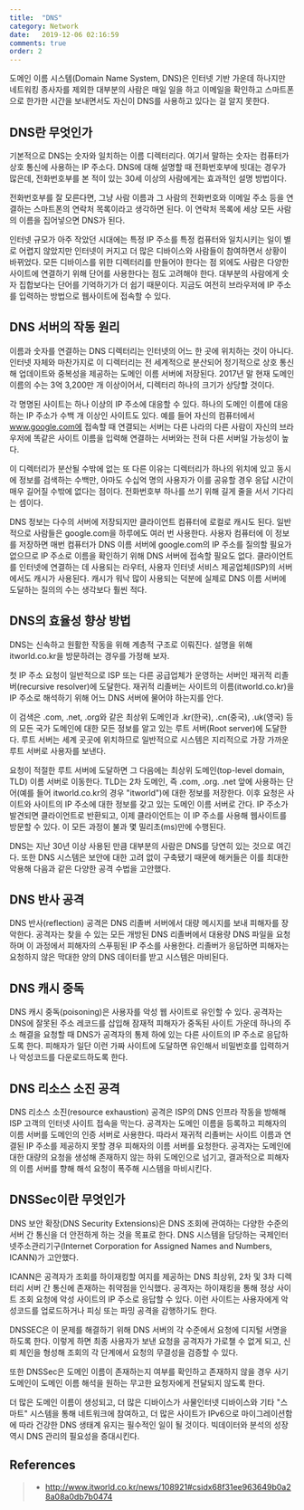 ```yaml
---
title:  "DNS"
category: Network
date:   2019-12-06 02:16:59
comments: true
order: 2
---
```



도메인 이름 시스템(Domain Name System, DNS)은 인터넷 기반 가운데 하나지만 네트워킹 종사자를 제외한 대부분의 사람은 매일 일을 하고 이메일을 확인하고 스마트폰으로 한가한 시간을 보내면서도 자신이 DNS를 사용하고 있다는 걸 알지 못한다.

## DNS란 무엇인가
기본적으로 DNS는 숫자와 일치하는 이름 디렉터리다. 여기서 말하는 숫자는 컴퓨터가 상호 통신에 사용하는 IP 주소다. DNS에 대해 설명할 때 전화번호부에 빗대는 경우가 많은데, 전화번호부를 본 적이 있는 30세 이상의 사람에게는 효과적인 설명 방법이다.

전화번호부를 잘 모른다면, 그냥 사람 이름과 그 사람의 전화번호와 이메일 주소 등을 연결하는 스마트폰의 연락처 목록이라고 생각하면 된다. 이 연락처 목록에 세상 모든 사람의 이름을 집어넣으면 DNS가 된다.

인터넷 규모가 아주 작았던 시대에는 특정 IP 주소를 특정 컴퓨터와 일치시키는 일이 별로 어렵지 않았지만 인터넷이 커지고 더 많은 디바이스와 사람들이 참여하면서 상황이 바뀌었다. 모든 디바이스를 위한 디렉터리를 만들어야 한다는 점 외에도 사람은 다양한 사이트에 연결하기 위해 단어를 사용한다는 점도 고려해야 한다. 대부분의 사람에게 숫자 집합보다는 단어를 기억하기가 더 쉽기 때문이다. 지금도 여전히 브라우저에 IP 주소를 입력하는 방법으로 웹사이트에 접속할 수 있다.

## DNS 서버의 작동 원리
이름과 숫자를 연결하는 DNS 디렉터리는 인터넷의 어느 한 곳에 위치하는 것이 아니다. 인터넷 자체와 마찬가지로 이 디렉터리는 전 세계적으로 분산되어 정기적으로 상호 통신해 업데이트와 중복성을 제공하는 도메인 이름 서버에 저장된다. 2017년 말 현재 도메인 이름의 수는 3억 3,200만 개 이상이어서, 디렉터리 하나의 크기가 상당할 것이다.

각 명명된 사이트는 하나 이상의 IP 주소에 대응할 수 있다. 하나의 도메인 이름에 대응하는 IP 주소가 수백 개 이상인 사이트도 있다. 예를 들어 자신의 컴퓨터에서 www.google.com에 접속할 때 연결되는 서버는 다른 나라의 다른 사람이 자신의 브라우저에 똑같은 사이트 이름을 입력해 연결하는 서버와는 전혀 다른 서버일 가능성이 높다.

이 디렉터리가 분산될 수밖에 없는 또 다른 이유는 디렉터리가 하나의 위치에 있고 동시에 정보를 검색하는 수백만, 아마도 수십억 명의 사용자가 이를 공유할 경우 응답 시간이 매우 길어질 수밖에 없다는 점이다. 전화번호부 하나를 쓰기 위해 길게 줄을 서서 기다리는 셈이다.

DNS 정보는 다수의 서버에 저장되지만 클라이언트 컴퓨터에 로컬로 캐시도 된다. 일반적으로 사람들은 google.com을 하루에도 여러 번 사용한다. 사용자 컴퓨터에 이 정보를 저장하면 매번 컴퓨터가 DNS 이름 서버에 google.com의 IP 주소를 질의할 필요가 없으므로 IP 주소로 이름을 확인하기 위해 DNS 서버에 접속할 필요도 없다. 클라이언트를 인터넷에 연결하는 데 사용되는 라우터, 사용자 인터넷 서비스 제공업체(ISP)의 서버에서도 캐시가 사용된다. 캐시가 워낙 많이 사용되는 덕분에 실제로 DNS 이름 서버에 도달하는 질의의 수는 생각보다 훨씬 적다.

## DNS의 효율성 향상 방법
DNS는 신속하고 원활한 작동을 위해 계층적 구조로 이뤄진다. 설명을 위해 itworld.co.kr을 방문하려는 경우를 가정해 보자.

첫 IP 주소 요청이 일반적으로 ISP 또는 다른 공급업체가 운영하는 서버인 재귀적 리졸버(recursive resolver)에 도달한다. 재귀적 리졸버는 사이트의 이름(itworld.co.kr)을 IP 주소로 해석하기 위해 어느 DNS 서버에 물어야 하는지를 안다.

이 검색은 .com, .net, .org와 같은 최상위 도메인과 .kr(한국), .cn(중국), .uk(영국) 등의 모든 국가 도메인에 대한 모든 정보를 알고 있는 루트 서버(Root server)에 도달한다. 루트 서버는 세계 곳곳에 위치하므로 일반적으로 시스템은 지리적으로 가장 가까운 루트 서버로 사용자를 보낸다.

요청이 적절한 루트 서버에 도달하면 그 다음에는 최상위 도메인(top-level domain, TLD) 이름 서버로 이동한다. TLD는 2차 도메인, 즉 .com, .org. .net 앞에 사용하는 단어(예를 들어 itworld.co.kr의 경우 "itworld")에 대한 정보를 저장한다. 이후 요청은 사이트와 사이트의 IP 주소에 대한 정보를 갖고 있는 도메인 이름 서버로 간다. IP 주소가 발견되면 클라이언트로 반환되고, 이제 클라이언트는 이 IP 주소를 사용해 웹사이트를 방문할 수 있다. 이 모든 과정이 불과 몇 밀리초(ms)만에 수행된다.

DNS는 지난 30년 이상 사용된 만큼 대부분의 사람은 DNS를 당연히 있는 것으로 여긴다. 또한 DNS 시스템은 보안에 대한 고려 없이 구축됐기 때문에 해커들은 이를 최대한 악용해 다음과 같은 다양한 공격 수법을 고안했다.

## DNS 반사 공격
DNS 반사(reflection) 공격은 DNS 리졸버 서버에서 대량 메시지를 보내 피해자를 장악한다. 공격자는 찾을 수 있는 모든 개방된 DNS 리졸버에서 대용량 DNS 파일을 요청하며 이 과정에서 피해자의 스푸핑된 IP 주소를 사용한다. 리졸버가 응답하면 피해자는 요청하지 않은 막대한 양의 DNS 데이터를 받고 시스템은 마비된다.

## DNS 캐시 중독
DNS 캐시 중독(poisoning)은 사용자를 악성 웹 사이트로 유인할 수 있다. 공격자는 DNS에 잘못된 주소 레코드를 삽입해 잠재적 피해자가 중독된 사이트 가운데 하나의 주소 해결을 요청할 때 DNS가 공격자의 통제 하에 있는 다른 사이트의 IP 주소로 응답하도록 한다. 피해자가 일단 이런 가짜 사이트에 도달하면 유인해서 비밀번호를 입력하거나 악성코드를 다운로드하도록 한다.

## DNS 리소스 소진 공격
DNS 리소스 소진(resource exhaustion) 공격은 ISP의 DNS 인프라 작동을 방해해 ISP 고객의 인터넷 사이트 접속을 막는다. 공격자는 도메인 이름을 등록하고 피해자의 이름 서버를 도메인의 인증 서버로 사용한다. 따라서 재귀적 리졸버는 사이트 이름과 연결된 IP 주소를 제공하지 못할 경우 피해자의 이름 서버를 요청한다. 공격자는 도메인에 대한 대량의 요청을 생성해 존재하지 않는 하위 도메인으로 넘기고, 결과적으로 피해자의 이름 서버를 향해 해석 요청이 폭주해 시스템을 마비시킨다.

## DNSSec이란 무엇인가
DNS 보안 확장(DNS Security Extensions)은 DNS 조회에 관여하는 다양한 수준의 서버 간 통신을 더 안전하게 하는 것을 목표로 한다. DNS 시스템을 담당하는 국제인터넷주소관리기구(Internet Corporation for Assigned Names and Numbers, ICANN)가 고안했다.

ICANN은 공격자가 조회를 하이재킹할 여지를 제공하는 DNS 최상위, 2차 및 3차 디렉터리 서버 간 통신에 존재하는 취약점을 인식했다. 공격자는 하이재킹을 통해 정상 사이트 조회 요청에 악성 사이트의 IP 주소로 응답할 수 있다. 이런 사이트는 사용자에게 악성코드를 업로드하거나 피싱 또는 파밍 공격을 감행하기도 한다.

DNSSEC은 이 문제를 해결하기 위해 DNS 서버의 각 수준에서 요청에 디지털 서명을 하도록 한다. 이렇게 하면 최종 사용자가 보낸 요청을 공격자가 가로챌 수 없게 되고, 신뢰 체인을 형성해 조회의 각 단계에서 요청의 무결성을 검증할 수 있다.

또한 DNSSec은 도메인 이름이 존재하는지 여부를 확인하고 존재하지 않을 경우 사기 도메인이 도메인 이름 해석을 원하는 무고한 요청자에게 전달되지 않도록 한다.

더 많은 도메인 이름이 생성되고, 더 많은 디바이스가 사물인터넷 디바이스와 기타 "스마트" 시스템을 통해 네트워크에 참여하고, 더 많은 사이트가 IPv6으로 마이그레이션함에 따라 건강한 DNS 생태계 유지는 필수적인 일이 될 것이다. 빅데이터와 분석의 성장 역시 DNS 관리의 필요성을 증대시킨다.


## References
> * <a href="http://www.itworld.co.kr/news/108921#csidx68f31ee963649b0a28a08a0db7b0474 ">http://www.itworld.co.kr/news/108921#csidx68f31ee963649b0a28a08a0db7b0474<a>
